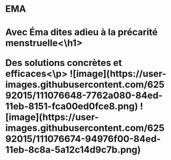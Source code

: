 # EMA
<h1>Avec Éma dites adieu à la précarité menstruelle<\h1>
<p>Des solutions concrètes et efficaces<\p>
![image](https://user-images.githubusercontent.com/62592015/111076648-7762a080-84ed-11eb-8151-fca00ed0fce8.png)
![image](https://user-images.githubusercontent.com/62592015/111076674-94976f00-84ed-11eb-8c8a-5a12c14d9c7b.png)
